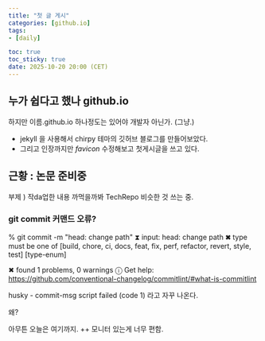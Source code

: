 ```yaml
---
title: "첫 글 게시"
categories: [github.io]
tags:
- [daily]

toc: true
toc_sticky: true
date: 2025-10-20 20:00 (CET)
---
```



## 누가 쉽다고 했나 github.io 
하지만 이름.github.io 하나정도는 있어야 개발자 아닌가. (그냥.)
+ jekyll 을 사용해서 chirpy 테마의 깃허브 블로그를 만들어보았다.
+ 그리고 인장까지만 *favicon* 수정해보고 첫게시글을 쓰고 있다. 

## 근황 : 논문 준비중
부제 ) 작da업한 내용 까먹을까봐 TechRepo 비슷한 것 쓰는 중. 

### git commit 커맨드 오류?

% git commit -m "head: change path"
⧗   input: head: change path
✖   type must be one of [build, chore, ci, docs, feat, fix, perf, refactor, revert, style, test] [type-enum]

✖   found 1 problems, 0 warnings
ⓘ   Get help: https://github.com/conventional-changelog/commitlint/#what-is-commitlint

husky - commit-msg script failed (code 1)
라고 자꾸 나온다. 

왜?

아무튼 오늘은 여기까지. ++ 모니터 있는게 너무 편함. 
